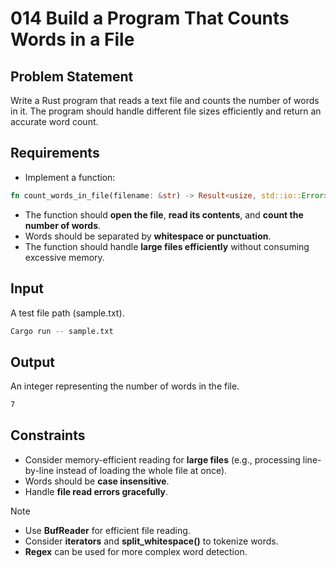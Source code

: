 # 014 Build a Program That Counts Words in a File

## Problem Statement

Write a Rust program that reads a text file and counts the number of words in it. The program should handle different file sizes efficiently and return an accurate word count.

## Requirements

- Implement a function:

```rust
fn count_words_in_file(filename: &str) -> Result<usize, std::io::Error>
```

- The function should **open the file**, **read its contents**, and **count the number of words**.
- Words should be separated by **whitespace or punctuation**.
- The function should handle **large files efficiently** without consuming excessive memory.

## Input

A test file path (sample.txt).

```bash
Cargo run -- sample.txt
```

## Output

An integer representing the number of words in the file.

```bash
7
```

## Constraints

- Consider memory-efficient reading for **large files** (e.g., processing line-by-line instead of loading the whole file at once).
- Words should be **case insensitive**.
- Handle **file read errors gracefully**.

> [!NOTE]
>
> - Use **BufReader** for efficient file reading.
> - Consider **iterators** and **split_whitespace()** to tokenize words.
> - **Regex** can be used for more complex word detection.
